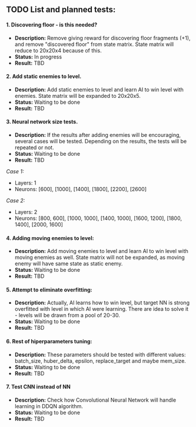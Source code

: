 ## TODO List and planned tests:
#### 1. Discovering floor - is this needed?
- **Description:** Remove giving reward for discovering floor fragments (+1), and remove "discovered floor" from state
matrix. State matrix will reduce to 20x20x4 because of this.
- **Status:** In progress  
- **Result:** TBD

#### 2. Add static enemies to level.
- **Description:** Add static enemies to level and learn AI to win level with enemies. State matrix will be 
expanded to 20x20x5.
- **Status:** Waiting to be done
- **Result:** TBD

#### 3. Neural network size tests.
- **Description:** If the results after adding enemies will be encouraging, several cases will be tested. Depending 
on the results, the tests will be repeated or not.
- **Status:** Waiting to be done
- **Result:** TBD

*Case 1:*
- Layers: 1
- Neurons: [600], [1000], [1400], [1800], [2200], [2600]

*Case 2:*
- Layers: 2
- Neurons: [800, 600], [1000, 1000], [1400, 1000], [1600, 1200], [1800, 1400], [2000, 1600]

#### 4. Adding moving enemies to level:
- **Description:** Add moving enemies to level and learn AI to win level with moving enemies as well. State matrix
will not be expanded, as moving enemy will have same state as static enemy.
- **Status:** Waiting to be done
- **Result:** TBD

#### 5. Attempt to eliminate overfitting:
- **Description:** Actually, AI learns how to win level, but target NN is strong overfitted with level in which AI
were learning. There are idea to solve it - levels will be drawn from a pool of 20-30.
- **Status:** Waiting to be done
- **Result:** TBD

#### 6. Rest of hiperparameters tuning:
- **Description:** These parameters should be tested with different values: batch_size, huber_delta, epsilon, 
replace_target and maybe mem_size.
- **Status:** Waiting to be done
- **Result:** TBD

#### 7. Test CNN instead of NN
- **Description:** Check how Convolutional Neural Network will handle learning in DDQN algorithm.
- **Status:** Waiting to be done
- **Result:** TBD
